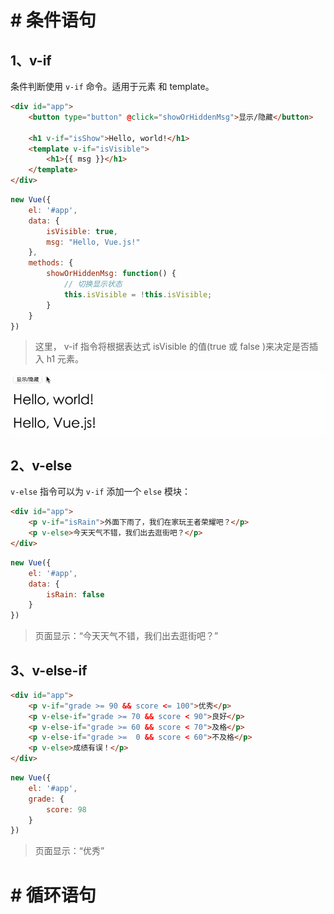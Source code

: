 # # 条件语句

## 1、v-if

条件判断使用 `v-if` 命令。适用于元素 和 template。

```html
<div id="app">
    <button type="button" @click="showOrHiddenMsg">显示/隐藏</button>
    
    <h1 v-if="isShow">Hello, world!</h1>
    <template v-if="isVisible">
        <h1>{{ msg }}</h1>
    </template>
</div>
```

```javascript
new Vue({
    el: '#app',
    data: {
        isVisible: true,
        msg: "Hello, Vue.js!"
    },
    methods: {
        showOrHiddenMsg: function() {
            // 切换显示状态
            this.isVisible = !this.isVisible;
        }
    }
})
```

> 这里， v-if 指令将根据表达式 isVisible 的值(true 或 false )来决定是否插入 h1 元素。

![](IMGS/v-if.gif)

## 2、v-else

`v-else` 指令可以为 `v-if` 添加一个 `else` 模块：

```html
<div id="app">
    <p v-if="isRain">外面下雨了，我们在家玩王者荣耀吧？</p>
    <p v-else>今天天气不错，我们出去逛街吧？</p>
</div>
```

```javascript
new Vue({
    el: '#app',
    data: {
        isRain: false
    }
})
```

> 页面显示：“今天天气不错，我们出去逛街吧？”

## 3、v-else-if

```html
<div id="app">
    <p v-if="grade >= 90 && score <= 100">优秀</p>
    <p v-else-if="grade >= 70 && score < 90">良好</p>
    <p v-else-if="grade >= 60 && score < 70">及格</p>
    <p v-else-if="grade >=  0 && score < 60">不及格</p>
    <p v-else>成绩有误！</p>
</div>
```

```javascript
new Vue({
    el: '#app',
    grade: {
        score: 98
    }
})
```

> 页面显示：“优秀”

# # 循环语句

